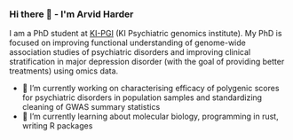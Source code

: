 ### Hi there 👋 - I'm Arvid Harder


I am a PhD student at [KI-PGI](https://ki.se/en/meb/ki-psychiatric-genomics-institute) (KI Psychiatric genomics institute). My PhD is focused on improving functional understanding of genome-wide association studies of psychiatric disorders and improving clinical stratification in major depression disorder (with the goal of providing better treatments) using omics data.

- 🔭 I’m currently working on characterising efficacy of polygenic scores for psychiatric disorders in population samples and standardizing cleaning of GWAS summary statistics
- 🌱 I’m currently learning about molecular biology, programming in rust, writing R packages
